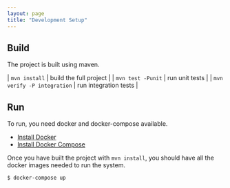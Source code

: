 ```yaml
---
layout: page
title: "Development Setup"
---
```


## Build
The project is built using maven.

| `mvn install`                  | build the full project |
| `mvn test -Punit`              | run unit tests         |
| `mvn verify -P integration`    | run integration tests  |

## Run

To run, you need docker and docker-compose available.

* [Install Docker](https://docs.docker.com/engine/installation/)
* [Install Docker Compose](https://docs.docker.com/compose/install/)

Once you have built the project with `mvn install`, you should have all the docker
images needed to run the system.

```shell
$ docker-compose up
```
